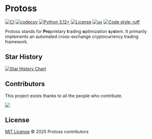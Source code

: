 # Protoss

[![CI](https://github.com/0xWelt/Protoss/workflows/Pytest%20CI/badge.svg)](https://github.com/0xWelt/Protoss/actions)
[![codecov](https://codecov.io/gh/0xWelt/Protoss/branch/main/graph/badge.svg?token=codecov-umbrella)](https://codecov.io/gh/0xWelt/Protoss)
[![Python 3.12+](https://img.shields.io/badge/python-3.12+-blue.svg)](https://www.python.org/downloads/)
[![License](https://img.shields.io/badge/license-MIT-blue.svg)](https://github.com/0xWelt/Protoss/blob/main/LICENSE)
[![uv](https://img.shields.io/endpoint?url=https://raw.githubusercontent.com/astral-sh/uv/main/assets/badge/v0.json)](https://github.com/astral-sh/uv)
[![Code style: ruff](https://img.shields.io/badge/code%20style-ruff-000000.svg)](https://github.com/astral-sh/ruff)

Protoss stands for **Pro**prietary **t**rading **o**ptimization **s**y**s**tem. It primarily implements an automated cross-exchange cryptocurrency trading framework.

## Star History

[![Star History Chart](https://api.star-history.com/svg?repos=0xWelt/Protoss&type=Date)](https://star-history.com/#0xWelt/Protoss&Date)

## Contributors

This project exists thanks to all the people who contribute.

<a href="https://github.com/0xWelt/Protoss/graphs/contributors">
  <img src="https://contrib.rocks/image?repo=0xWelt/Protoss" />
</a>

## License

[MIT License](LICENSE) © 2025 Protoss contributors
